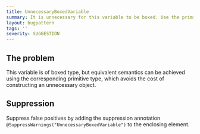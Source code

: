 ```yaml
---
title: UnnecessaryBoxedVariable
summary: It is unnecessary for this variable to be boxed. Use the primitive instead.
layout: bugpattern
tags: ''
severity: SUGGESTION
---
```


<!--
*** AUTO-GENERATED, DO NOT MODIFY ***
To make changes, edit the @BugPattern annotation or the explanation in docs/bugpattern.
-->


## The problem
This variable is of boxed type, but equivalent semantics can be achieved using the corresponding primitive type, which avoids the cost of constructing an unnecessary object.

## Suppression
Suppress false positives by adding the suppression annotation `@SuppressWarnings("UnnecessaryBoxedVariable")` to the enclosing element.

